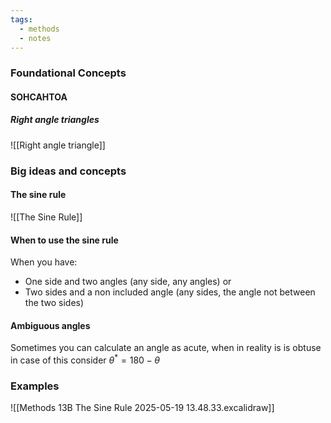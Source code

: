 ```yaml
---
tags:
  - methods
  - notes
---
```

### Foundational Concepts
#### SOHCAHTOA

##### Right angle triangles
![[Right angle triangle]]

### Big ideas and concepts
#### The sine rule
![[The Sine Rule]]

#### When to use the sine rule
When you have: 
- One side and two angles (any side, any angles)
or
- Two sides and a non included angle (any sides, the angle not between the two sides)

#### Ambiguous angles
Sometimes you can calculate an angle as acute, when in reality is is obtuse
in case of this consider $\theta^*=180-\theta$ 

### Examples
![[Methods 13B The Sine Rule 2025-05-19 13.48.33.excalidraw]]